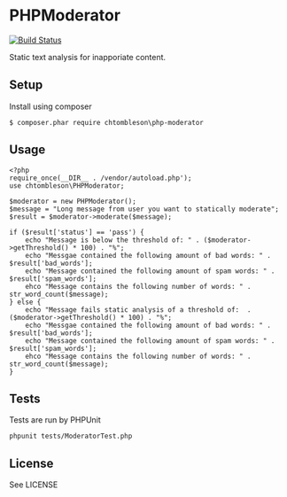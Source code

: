 # PHPModerator
[![Build Status](https://travis-ci.org/chtombleson/php-moderator.png)](https://travis-ci.org/chtombleson/php-moderator)

Static text analysis for inapporiate content.

## Setup

Install using composer

    $ composer.phar require chtombleson\php-moderator

## Usage

    <?php
    require_once(__DIR__ . /vendor/autoload.php');
    use chtombleson\PHPModerator;

    $moderator = new PHPModerator();
    $message = "Long message from user you want to statically moderate";
    $result = $moderator->moderate($message);

    if ($result['status'] == 'pass') {
        echo "Message is below the threshold of: " . ($moderator->getThreshold() * 100) . "%";
        echo "Messgae contained the following amount of bad words: " . $result['bad_words'];
        echo "Message contained the following amount of spam words: " . $result['spam_words'];
        ehco "Message contains the following number of words: " . str_word_count($message);
    } else {
        echo "Message fails static analysis of a threshold of:  . ($moderator->getThreshold() * 100) . "%";
        echo "Messgae contained the following amount of bad words: " . $result['bad_words'];
        echo "Message contained the following amount of spam words: " . $result['spam_words'];
        ehco "Message contains the following number of words: " . str_word_count($message);
    }

## Tests

Tests are run by PHPUnit

    phpunit tests/ModeratorTest.php

## License

See LICENSE
